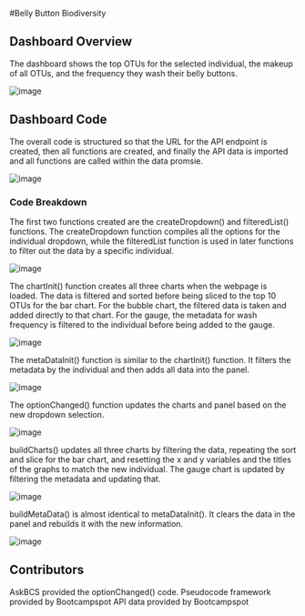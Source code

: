 #Belly Button Biodiversity

## Dashboard Overview

The  dashboard shows the top OTUs for the selected individual, the makeup of all OTUs, and the frequency they wash their belly buttons.

![image](https://user-images.githubusercontent.com/116215793/229922872-07c10352-20f3-4f59-b80a-e6f8983fcc64.png)

## Dashboard Code

The overall code is structured so that the URL for the API endpoint is created, then all functions are created, and finally the API data is imported and all functions are called within the data promsie.

![image](https://user-images.githubusercontent.com/116215793/229923247-67afe0ce-49eb-45f0-98cf-773f4504fa68.png)

### Code Breakdown

The first two functions created are the createDropdown() and filteredList() functions. The createDropdown function compiles all the options for the individual dropdown, while the filteredList function is used in later functions to filter out the data by a specific individual.

![image](https://user-images.githubusercontent.com/116215793/229923549-91111789-9447-49d8-b032-6b339eaa6ab9.png)

The chartInit() function creates all three charts when the webpage is loaded. The data is filtered and sorted before being sliced to the top 10 OTUs for the bar chart. For the bubble chart, the filtered data is taken and added directly to that chart. For the gauge, the metadata for wash frequency is filtered to the individual before being added to the gauge.

![image](https://user-images.githubusercontent.com/116215793/229923877-ca0e4c18-2172-4dbf-b0c3-4cdb3d97ef28.png)

The metaDataInit() function is similar to the chartInit() function. It filters the metadata by the individual and then adds all data into the panel.

![image](https://user-images.githubusercontent.com/116215793/229924138-e31fa28e-0e3f-4cb5-80f2-4c577c64ab31.png)

The optionChanged() function updates the charts and panel based on the new dropdown selection.

![image](https://user-images.githubusercontent.com/116215793/229924282-0eddd675-42bd-45ee-b3b3-1ebcdbd643a0.png)

buildCharts() updates all three charts by filtering the data, repeating the sort and slice for the bar chart, and resetting the x and y variables and the titles of the graphs to match the new individual. The gauge chart is updated by filtering the metadata and updating that.

![image](https://user-images.githubusercontent.com/116215793/229924564-fb784393-9517-4d7b-a3e4-5f4bbe27f726.png)

buildMetaData() is almost identical to metaDataInit(). It clears the data in the panel and rebuilds it with the new information. 

![image](https://user-images.githubusercontent.com/116215793/229924749-74096ed0-312a-4d69-a743-1b48892d172f.png)

## Contributors
AskBCS provided the optionChanged() code.
Pseudocode framework provided by Bootcampspot
API data provided by Bootcampspot

